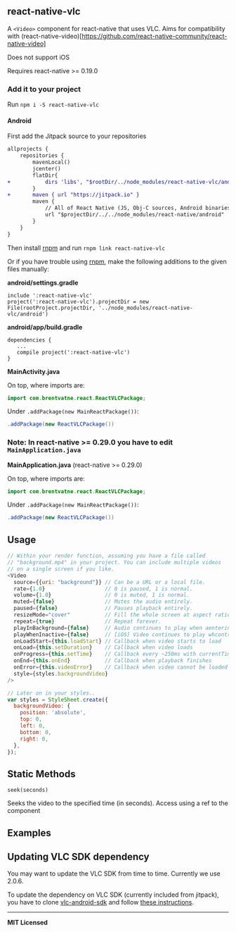 ## react-native-vlc

A `<Video>` component for react-native that uses VLC. Aims for compatibility with (react-native-video)[https://github.com/react-native-community/react-native-video]

Does not support iOS

Requires react-native >= 0.19.0

### Add it to your project

Run `npm i -S react-native-vlc`

#### Android

First add the Jitpack source to your repositories

```diff
allprojects {
    repositories {
        mavenLocal()
        jcenter()
        flatDir{ 
+           dirs 'libs', "$rootDir/../node_modules/react-native-vlc/android/libs"
        }
+       maven { url "https://jitpack.io" }
        maven {
            // All of React Native (JS, Obj-C sources, Android binaries) is installed from npm
            url "$projectDir/../../node_modules/react-native/android"
        }
    }
}
```


Then install [rnpm](https://github.com/rnpm/rnpm) and run `rnpm link react-native-vlc`

Or if you have trouble using [rnpm](https://github.com/rnpm/rnpm), make the following additions to the given files manually:

**android/settings.gradle**

```
include ':react-native-vlc'
project(':react-native-vlc').projectDir = new File(rootProject.projectDir, '../node_modules/react-native-vlc/android')
```

**android/app/build.gradle**

```
dependencies {
   ...
   compile project(':react-native-vlc')
}
```

**MainActivity.java**

On top, where imports are:

```java
import com.brentvatne.react.ReactVLCPackage;
```

Under `.addPackage(new MainReactPackage())`:

```java
.addPackage(new ReactVLCPackage())
```

### Note: In react-native >= 0.29.0 you have to edit `MainApplication.java`

**MainApplication.java** (react-native >= 0.29.0)

On top, where imports are:

```java
import com.brentvatne.react.ReactVLCPackage;
```

Under `.addPackage(new MainReactPackage())`:

```java
.addPackage(new ReactVLCPackage())
```

## Usage

```javascript
// Within your render function, assuming you have a file called
// "background.mp4" in your project. You can include multiple videos
// on a single screen if you like.
<Video
  source={{uri: "background"}} // Can be a URL or a local file.
  rate={1.0}                   // 0 is paused, 1 is normal.
  volume={1.0}                 // 0 is muted, 1 is normal.
  muted={false}                // Mutes the audio entirely.
  paused={false}               // Pauses playback entirely.
  resizeMode="cover"           // Fill the whole screen at aspect ratio.
  repeat={true}                // Repeat forever.
  playInBackground={false}     // Audio continues to play when aentering background.
  playWhenInactive={false}     // [iOS] Video continues to play whcontrol or notification center are shown.
  onLoadStart={this.loadStart} // Callback when video starts to load
  onLoad={this.setDuration}    // Callback when video loads
  onProgress={this.setTime}    // Callback every ~250ms with currentTime
  onEnd={this.onEnd}           // Callback when playback finishes
  onError={this.videoError}    // Callback when video cannot be loaded
  style={styles.backgroundVideo}
/>

// Later on in your styles..
var styles = StyleSheet.create({
  backgroundVideo: {
    position: 'absolute',
    top: 0,
    left: 0,
    bottom: 0,
    right: 0,
  },
});
```
## Static Methods

`seek(seconds)`

Seeks the video to the specified time (in seconds). Access using a ref to the component

## Examples


## Updating VLC SDK dependency

You may want to update the VLC SDK from time to time. Currently we use 2.0.6.

To update the dependency on VLC SDK (currently included from jitpack), you have to clone [vlc-android-sdk](https://github.com/mrmaffen/vlc-android-sdk) and follow [these instructions](https://github.com/mrmaffen/vlc-android-sdk#building-the-libvlc-android-sdk-yourself).

---

**MIT Licensed**
